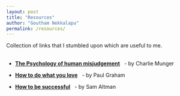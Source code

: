 ```yaml
---
layout: post
title: "Resources"
author: "Goutham Nekkalapu"
permalink: /resources/
---
```

Collection of links that I stumbled upon which are useful to me. <br/> <br/>

- [__The Psychology of human misjudgement__](https://drive.google.com/file/d/1Zh2tiuFigWQnYVpgUbCpdJreqSnFwEKz/view) &nbsp; - by Charlie Munger

-  [__How to do what you love__](http://www.paulgraham.com/love.html) &nbsp; - by Paul Graham

- [__How to be successful__]( https://blog.samaltman.com/how-to-be-successful) &nbsp; - by Sam Altman


